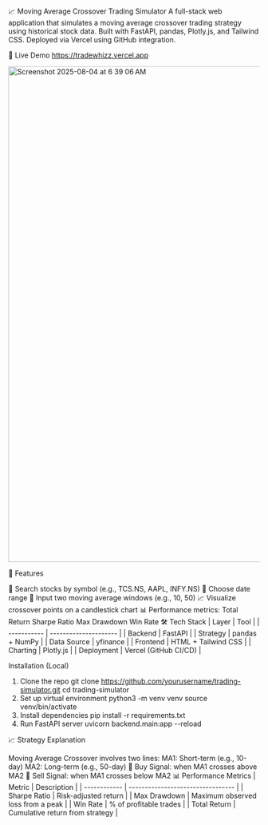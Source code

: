 📈 Moving Average Crossover Trading Simulator
A full-stack web application that simulates a moving average crossover trading strategy using historical stock data. Built with FastAPI, pandas, Plotly.js, and Tailwind CSS. Deployed via Vercel using GitHub integration.

🚀 Live Demo
https://tradewhizz.vercel.app

<img width="1710" height="992" alt="Screenshot 2025-08-04 at 6 39 06 AM" src="https://github.com/user-attachments/assets/62054c66-b2aa-42eb-9e9f-1f4a5c71a8da" />


🧠 Features


🔎 Search stocks by symbol (e.g., TCS.NS, AAPL, INFY.NS)
📆 Choose date range
🔢 Input two moving average windows (e.g., 10, 50)
📈 Visualize crossover points on a candlestick chart
📊 Performance metrics:
Total Return
Sharpe Ratio
Max Drawdown
Win Rate
🛠 Tech Stack
| Layer       | Tool                  |
| ----------- | --------------------- |
| Backend     | FastAPI               |
| Strategy    | pandas + NumPy        |
| Data Source | yfinance              |
| Frontend    | HTML + Tailwind CSS   |
| Charting    | Plotly.js             |
| Deployment  | Vercel (GitHub CI/CD) |



Installation (Local)
1. Clone the repo
git clone https://github.com/yourusername/trading-simulator.git
cd trading-simulator
2. Set up virtual environment
python3 -m venv venv
source venv/bin/activate
3. Install dependencies
pip install -r requirements.txt
4. Run FastAPI server
uvicorn backend.main:app --reload




📈 Strategy Explanation


Moving Average Crossover involves two lines:
MA1: Short-term (e.g., 10-day)
MA2: Long-term (e.g., 50-day)
📌 Buy Signal: when MA1 crosses above MA2
📌 Sell Signal: when MA1 crosses below MA2
📊 Performance Metrics
| Metric       | Description                       |
| ------------ | --------------------------------- |
| Sharpe Ratio | Risk-adjusted return              |
| Max Drawdown | Maximum observed loss from a peak |
| Win Rate     | % of profitable trades            |
| Total Return | Cumulative return from strategy   |


